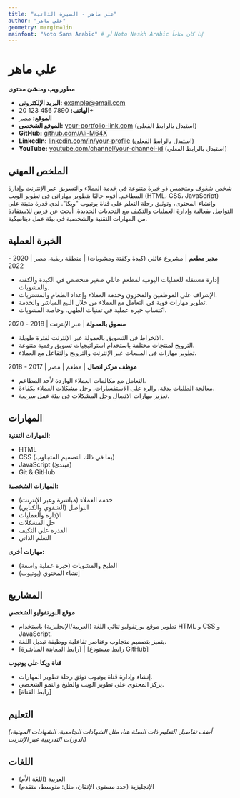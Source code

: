```yaml
---
title: "علي ماهر - السيرة الذاتية"
author: "علي ماهر"
geometry: margin=1in
mainfont: "Noto Sans Arabic" # أو Noto Naskh Arabic إذا كان متاحاً
---
```


# علي ماهر

**مطور ويب ومنشئ محتوى**

*   **البريد الإلكتروني:** example@email.com
*   **الهاتف:** 7890 456 123 20+
*   **الموقع:** مصر
*   **الموقع الشخصي:** [your-portfolio-link.com](https://your-portfolio-link.com) (استبدل بالرابط الفعلي)
*   **GitHub:** [github.com/Ali-M64X](https://github.com/Ali-M64X)
*   **LinkedIn:** [linkedin.com/in/your-profile](https://linkedin.com/in/your-profile) (استبدل بالرابط الفعلي)
*   **YouTube:** [youtube.com/channel/your-channel-id](https://youtube.com/channel/your-channel-id) (استبدل بالرابط الفعلي)

## الملخص المهني

شخص شغوف ومتحمس ذو خبرة متنوعة في خدمة العملاء والتسويق عبر الإنترنت وإدارة المطاعم. أقوم حاليًا بتطوير مهاراتي في تطوير الويب (HTML، CSS، JavaScript) وإنشاء المحتوى، وتوثيق رحلة التعلم على قناة يوتيوب "ويكا". لدي قدرة مثبتة على التواصل بفعالية وإدارة العمليات والتكيف مع التحديات الجديدة. أبحث عن فرص للاستفادة من المهارات التقنية والشخصية في بيئة عمل ديناميكية.

## الخبرة العملية

**مدير مطعم** | مشروع عائلي (كبدة وكفتة ومشويات) | منطقة ريفية، مصر | 2020 - 2022

*   إدارة مستقلة للعمليات اليومية لمطعم عائلي صغير متخصص في الكبدة والكفتة والمشويات.
*   الإشراف على الموظفين والمخزون وخدمة العملاء وإعداد الطعام والمشتريات.
*   تطوير مهارات قوية في التعامل مع العملاء من خلال البيع المباشر والخدمة.
*   اكتساب خبرة عملية في تقنيات الطهي، وخاصة المشويات.

**مسوق بالعمولة** | عبر الإنترنت | 2018 - 2020

*   الانخراط في التسويق بالعمولة عبر الإنترنت لفترة طويلة.
*   الترويج لمنتجات مختلفة باستخدام استراتيجيات تسويق رقمية متنوعة.
*   تطوير مهارات في المبيعات عبر الإنترنت والترويج والتفاعل مع العملاء.

**موظف مركز اتصال** | مطعم | مصر | 2017 - 2018

*   التعامل مع مكالمات العملاء الواردة لأحد المطاعم.
*   معالجة الطلبات بدقة، والرد على الاستفسارات، وحل مشكلات العملاء بكفاءة.
*   تعزيز مهارات الاتصال وحل المشكلات في بيئة عمل سريعة.

## المهارات

**المهارات التقنية:**

*   HTML
*   CSS (بما في ذلك التصميم المتجاوب)
*   JavaScript (مبتدئ)
*   Git & GitHub

**المهارات الشخصية:**

*   خدمة العملاء (مباشرة وعبر الإنترنت)
*   التواصل (الشفوي والكتابي)
*   الإدارة والعمليات
*   حل المشكلات
*   القدرة على التكيف
*   التعلم الذاتي

**مهارات أخرى:**

*   الطبخ والمشويات (خبرة عملية واسعة)
*   إنشاء المحتوى (يوتيوب)

## المشاريع

**موقع البورتفوليو الشخصي**

*   تطوير موقع بورتفوليو ثنائي اللغة (العربية/الإنجليزية) باستخدام HTML و CSS و JavaScript.
*   يتميز بتصميم متجاوب وعناصر تفاعلية ووظيفة تبديل اللغة.
*   [رابط المعاينة المباشرة] | [رابط مستودع GitHub]

**قناة ويكا على يوتيوب**

*   إنشاء وإدارة قناة يوتيوب توثق رحلة تطوير المهارات.
*   يركز المحتوى على تطوير الويب والطبخ والنمو الشخصي.
*   [رابط القناة]

## التعليم

*(أضف تفاصيل التعليم ذات الصلة هنا، مثل الشهادات الجامعية، الشهادات المهنية، الدورات التدريبية عبر الإنترنت)*

## اللغات

*   العربية (اللغة الأم)
*   الإنجليزية (حدد مستوى الإتقان، مثل: متوسط، متقدم)
